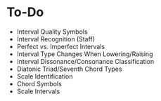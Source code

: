 # To-Do
* Interval Quality Symbols
* Interval Recognition (Staff)
* Perfect vs. Imperfect Intervals
* Interval Type Changes When Lowering/Raising
* Interval Dissonance/Consonance Classification
* Diatonic Triad/Seventh Chord Types
* Scale Identification
* Chord Symbols
* Scale Intervals